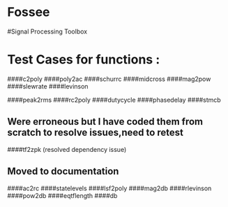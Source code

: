 # Fossee
#Signal Processing Toolbox
# Test Cases for functions :
####c2poly
####poly2ac
####schurrc
####midcross
####mag2pow
####slewrate
####levinson


####peak2rms
####rc2poly
####dutycycle
####phasedelay
####stmcb
## Were erroneous but I have coded them from scratch to resolve issues,need to retest
####tf2zpk (resolved dependency issue)




## Moved to documentation
####ac2rc
####statelevels
####lsf2poly
####mag2db
####rlevinson
####pow2db
####eqtflength 
####db
